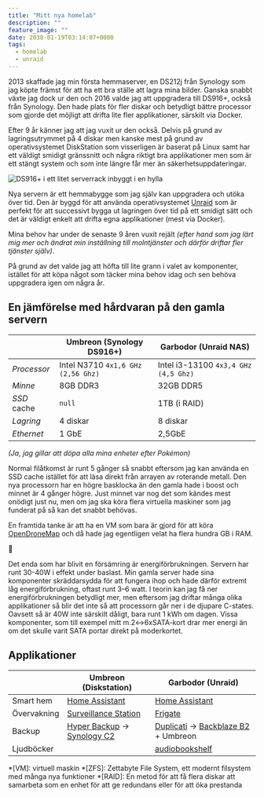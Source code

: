 ```yaml
---
title: "Mitt nya homelab"
description: ""
feature_image: ""
date: 2038-01-19T03:14:07+0000
tags:
  - homelab
  - unraid
---
```


2013 skaffade jag min första hemmaserver, en DS212j från Synology som jag köpte främst för att ha ett bra ställe att lagra mina bilder. Ganska snabbt växte jag dock ur den och 2016 valde jag att uppgradera till DS916+, också från Synology. Den hade plats för fler diskar och betydligt bättre processor som gjorde det möjligt att drifta lite fler applikationer, särskilt via Docker.

Efter 9 år känner jag att jag vuxit ur den också. Delvis på grund av lagringsutrymmet på 4 diskar men kanske mest på grund av operativsystemet DiskStation som visserligen är baserat på Linux samt har ett väldigt smidigt gränssnitt och några riktigt bra applikationer men som är ett stängt system och som inte längre får mer än säkerhetsuppdateringar.

![DS916+ i ett litet serverrack inbyggt i en hylla]()

Nya servern är ett hemmabygge som jag själv kan uppgradera och utöka över tid. Den är byggd för att använda operativsystemet [Unraid](https://unraid.net/) som är perfekt för att successivt bygga ut lagringen över tid på ett smidigt sätt och det är väldigt enkelt att drifta egna applikationer (mest via Docker).

Mina behov har under de senaste 9 åren vuxit rejält *(efter hand som jag lärt mig mer och ändrat min inställning till molntjänster och därför driftar fler tjänster själv)*.

På grund av det valde jag att höfta till lite grann i valet av komponenter, istället för att köpa något som täcker mina behov idag och sen behöva uppgradera igen om några år.

## En jämförelse med hårdvaran på den gamla servern

|             | Umbreon (Synology DS916+)          | Garbodor (Unraid NAS)                |
|-------------|------------------------------------|--------------------------------------|
| *Processor* | Intel N3710 `4x1,6 GHz (2,56 Ghz)` | Intel i3-13100 `4x3,4 GHz (4,5 Ghz)` |
| *Minne*     | 8GB DDR3                           | 32GB DDR5                            |
| *SSD* cache | `null`                             | 1TB (i RAID)                         |
| *Lagring*   | 4 diskar                           | 8 diskar                             |
| *Ethernet*  | 1 GbE                              | 2,5GbE                               | 

*(Ja, jag gillar att döpa alla mina enheter efter Pokémon)*

Normal filåtkomst är runt 5 gånger så snabbt eftersom jag kan använda en SSD cache istället för att läsa direkt från arrayen av roterande metall. Den nya processorn har en högre basklocka än den gamla hade i boost och minnet är 4 gånger högre. Just minnet var nog det som kändes mest onödigt just nu, men om jag ska köra flera virtuella maskiner som jag funderat på så kan det snabbt behövas.

En framtida tanke är att ha en VM som bara är gjord för att köra [OpenDroneMap] och då hade jag egentligen velat ha flera hundra GB i RAM. 

<div class="fleuron">🤷</div>

Det enda som har blivit en försämring är energiförbrukningen. Servern har runt 30-40W i effekt under baslast. Min gamla server hade sina komponenter skräddarsydda för att fungera ihop och hade därför extremt låg energiförbrukning, oftast runt 3–6 watt. I teorin kan jag få ner energiförbrukningen betydligt mer, men eftersom jag driftar många olika applikationer så blir det inte så att processorn går ner i de djupare C-states. Oavsett så är 40W inte särskilt dåligt, bara runt 1 kWh om dagen. Vissa komponenter, som till exempel mitt m.2↔6xSATA-kort drar mer energi än om det skulle varit SATA portar direkt på moderkortet.

## Applikationer

|             | Umbreon (Diskstation)          | Garbodor (Unraid)                      |
|-------------|--------------------------------|----------------------------------------|
| Smart hem   | [Home Assistant]               | [Home Assistant]                       |
| Övervakning | [Surveillance Station]         | [Frigate]                              |
| Backup      | [Hyper Backup] → [Synology C2] | [Duplicati] → [Backblaze B2] + Umbreon |
| Ljudböcker  |                                | [audiobookshelf]                       |

*[VM]: virtuell maskin
*[ZFS]: Zettabyte File System, ett modernt filsystem med många nya funktioner
*[RAID]: En metod för att få flera diskar att samarbeta som en enhet för att ge redundans eller för att öka prestanda

[OpenDroneMap]: https://www.opendronemap.org/
[Home Assistant]: https://www.home-assistant.io/
[Surveillance Station]: https://www.synology.com/en-global/surveillance
[Frigate]: https://frigate.video/
[Hyper Backup]: https://www.synology.com/en-global/dsm/feature/hyper_backup
[Synology C2]: https://c2.synology.com/en-global
[Duplicati]: https://duplicati.com
[Backblaze B2]: https://www.backblaze.com/cloud-storage
[audiobookshelf]: https://audiobookshelf.org
